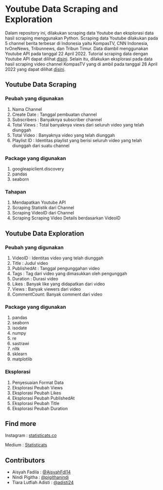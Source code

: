 # Youtube Data Scraping and Exploration
Dalam repository ini, dilakukan scraping data Youtube dan eksplorasi data hasil scraping menggunakan Python. Scraping data Youtube dilakukan pada 5 channel berita terbesar di Indonesia yaitu KompasTV, CNN Indonesia, tvOneNews, Tribunnews, dan Tribun Timur. Data diambil menggunakan Youtube API pada tanggal 22 April 2022. Tutorial scraping data dengan Youtube API dapat dilihat <a href="paste link github scraping">disini</a>. Selain itu, dilakukan eksplorasi pada data hasil scraping video channel KompasTV yang di ambil pada tanggal 28 April 2022 yang dapat dilihat <a href="https://github.com/Statisticats/Youtube-Scraping/blob/main/Youtube%20Video%20Data%20Exploration.ipynb">disini</a>.

## Youtube Data Scraping
### Peubah yang digunakan
<ol>
  <li>Nama Channel</li>
  <li>Create Date : Tanggal pembuatan channel</li>
  <li>Subscribers : Banyaknya subscriber channel</li>
  <li>Total Views : Total banyaknya views dari seluruh video yang telah diunggah</li>
  <li>Total Video : Banyaknya video yang telah diunggah</li>
  <li>Playlist ID : Identitas playlist yang berisi seluruh video yang telah diunggah dari suatu channel</li>
</ol>

### Package yang digunakan
<ol>
  <li>googleapiclient.discovery</li>
  <li>pandas</li>
  <li>seaborn</li>
</ol>

### Tahapan
<ol>
  <li>Mendapatkan Youtube API</li>
  <li>Scraping Statistik dari Channel</li>
  <li>Scraping VideoID dari Channel</li>
  <li>Scraping Scraping Video Details berdasarkan VideoID</li>
</ol>

## Youtube Data Exploration
### Peubah yang digunakan
<ol>
  <li>VideoID     : Identitas video yang telah diunggah </li>
  <li>Title       : Judul video</li>
  <li>PublishedAt : Tanggal pengunggahan video</li>
  <li>Tags        : Tag dari video yang dimasukkan oleh pengunggah</li>
  <li>Duration    : Durasi video</li>
  <li>Likes       : Banyak like yang didapatkan dari video</li>
  <li>Views       : Banyak viewers dari video</li>
  <li>CommentCount: Banyak comment dari video</li>
</ol>

### Package yang digunakan
<ol>
  <li>pandas</li>
  <li>seaborn</li>
  <li>isodate</li>
  <li>numpy</li>
  <li>re</li>
  <li>sastrawi</li>
  <li>nltk</li>
  <li>sklearn</li>
  <li>matplotlib</li>
</ol>

### Eksplorasi
<ol>
  <li>Penyesuaian Format Data</li>
  <li>Eksplorasi Peubah Views</li>
  <li>Eksplorasi Peubah Likes</li>
  <li>Eksplorasi Peubah PublishedAt</li>
  <li>Eksplorasi Peubah Title</li>
  <li>Eksplorasi Peubah Duration</li>
</ol>

## Find more
Instagram : <a href="https://www.instagram.com/statisticats.co">statisticats.co</a>

Medium    : <a href="https://medium.com/@statisticats">Statisticats</a>

## Contributors
<ul>
  <li>Aisyah Fadila          : <a href="https://github.com/Aisyahfdl14">@AisyahFdl14</a></li> 
  <li>Nindi Pigitha          : <a href="https://github.com/pigithanindi">@pigithanindi</a></li>
  <li>Tiara Lutfiah Adisti   : <a href="https://github.com/adisti24">@adisti24</a></li>
</ul>
